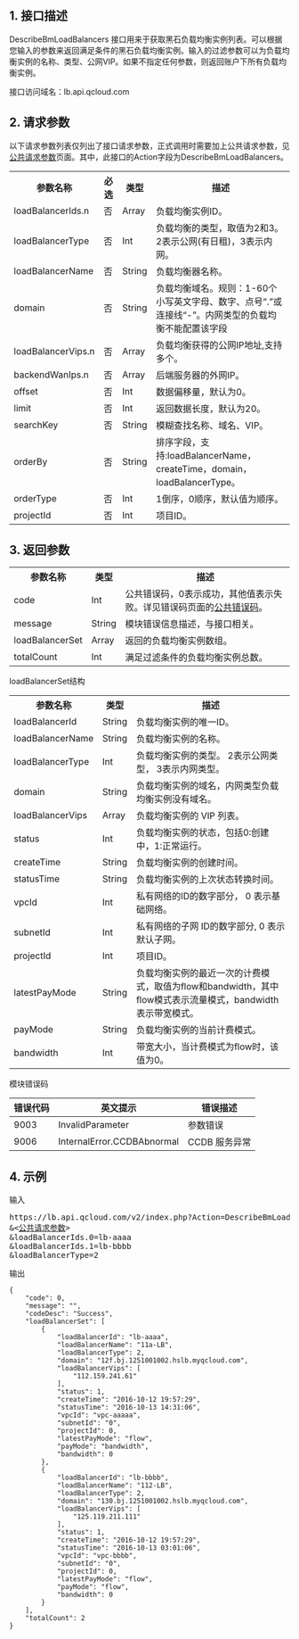 ## 1. 接口描述
 DescribeBmLoadBalancers 接口用来于获取黑石负载均衡实例列表。可以根据您输入的参数来返回满足条件的黑石负载均衡实例。输入的过滤参数可以为负载均衡实例的名称、类型、公网VIP。如果不指定任何参数，则返回账户下所有负载均衡实例。

接口访问域名：lb.api.qcloud.com

## 2. 请求参数
以下请求参数列表仅列出了接口请求参数，正式调用时需要加上公共请求参数，见[公共请求参数](/doc/api/456/6718)页面。其中，此接口的Action字段为DescribeBmLoadBalancers。

<table class="t"><tbody><tr>
<th><b>参数名称</b></th>
<th><b>必选</b></th>
<th><b>类型</b></th>
<th><b>描述</b></th>
<tr>
<td> loadBalancerIds.n
<td> 否
<td> Array
<td> 负载均衡实例ID。

<tr>
<td> loadBalancerType
<td> 否
<td> Int
<td>负载均衡的类型，取值为2和3。2表示公网(有日租)，3表示内网。

<tr>
<td> loadBalancerName
<td> 否
<td> String
<td>负载均衡器名称。

<tr>
<td> domain
<td> 否
<td> String
<td>负载均衡域名。规则：1-60个小写英文字母、数字、点号“.”或连接线“-”。内网类型的负载均衡不能配置该字段

<tr>
<td> loadBalancerVips.n
<td> 否
<td> Array
<td>负载均衡获得的公网IP地址,支持多个。

<tr>
<td> backendWanIps.n
<td> 否
<td> Array
<td>后端服务器的外网IP。

<tr>
<td> offset
<td> 否
<td> Int
<td>数据偏移量，默认为0。

<tr>
<td> limit
<td> 否
<td> Int
<td>返回数据长度，默认为20。

<tr>
<td> searchKey
<td> 否
<td> String
<td>模糊查找名称、域名、VIP。

<tr>
<td> orderBy
<td> 否
<td> String
<td>排序字段，支持:loadBalancerName，createTime，domain，loadBalancerType。

<tr>
<td> orderType
<td> 否
<td> Int
<td>1倒序，0顺序，默认值为顺序。

<tr>
<td> projectId
<td> 否
<td> Int
<td>项目ID。
</tbody></table>

## 3. 返回参数
 
<table class="t"><tbody><tr>
<th><b>参数名称</b></th>
<th><b>类型</b></th>
<th><b>描述</b></th>
<tr>
<td> code
<td> Int
<td> 公共错误码，0表示成功，其他值表示失败。详见错误码页面的<a href="/doc/api/456/6725" title="公共错误码">公共错误码</a>。
<tr>
<td> message
<td> String
<td> 模块错误信息描述，与接口相关。
<tr>
<td> loadBalancerSet
<td> Array
<td>返回的负载均衡实例数组。

<tr>
<td> totalCount
<td> Int
<td>满足过滤条件的负载均衡实例总数。

</tbody></table>

loadBalancerSet结构
<table class="t"><tbody><tr>
<th><b>参数名称</b></th>
<th><b>类型</b></th>
<th><b>描述</b></th>
<tr>

<tr>
<td> loadBalancerId
<td> String
<td>负载均衡实例的唯一ID。

<tr>
<td> loadBalancerName
<td> String
<td>负载均衡实例的名称。

<tr>
<td> loadBalancerType
<td> Int
<td>负载均衡实例的类型。 2表示公网类型， 3表示内网类型。

<tr>
<td> domain
<td> String
<td>负载均衡实例的域名，内网类型负载均衡实例没有域名。

<tr>
<td> loadBalancerVips
<td> Array
<td>负载均衡实例的 VIP 列表。

<tr>
<td> status
<td> Int
<td>负载均衡实例的状态，包括0:创建中，1:正常运行。

<tr>
<td> createTime
<td> String
<td>负载均衡实例的创建时间。

<tr>
<td> statusTime
<td> String
<td>负载均衡实例的上次状态转换时间。

<tr>
<td> vpcId
<td> Int
<td>私有网络的ID的数字部分， 0 表示基础网络。

<tr>
<td> subnetId
<td> Int
<td>私有网络的子网 ID的数字部分, 0 表示默认子网。

<tr>
<td> projectId
<td> Int
<td>项目ID。

<tr>
<td> latestPayMode
<td> String
<td>负载均衡实例的最近一次的计费模式，取值为flow和bandwidth，其中flow模式表示流量模式，bandwidth表示带宽模式。

<tr>
<td> payMode
<td> String
<td>负载均衡实例的当前计费模式。

<tr>
<td> bandwidth
<td> Int
<td>带宽大小，当计费模式为flow时，该值为0。

</tbody></table>

模块错误码

| 错误代码 | 英文提示 | 错误描述 |
|------|------|------|
| 9003 | InvalidParameter | 参数错误 |
| 9006 | InternalError.CCDBAbnormal | CCDB 服务异常 |

## 4. 示例
输入
<pre>
https://lb.api.qcloud.com/v2/index.php?Action=DescribeBmLoadBalancers
&<<a href="https://www.qcloud.com/doc/api/229/6976">公共请求参数</a>>
&loadBalancerIds.0=lb-aaaa
&loadBalancerIds.1=lb-bbbb
&loadBalancerType=2
</pre>

输出
```
{
    "code": 0,
    "message": "",
    "codeDesc": "Success",
    "loadBalancerSet": [
        {
            "loadBalancerId": "lb-aaaa",
            "loadBalancerName": "11a-LB",
            "loadBalancerType": 2,
            "domain": "12f.bj.1251001002.hslb.myqcloud.com",
            "loadBalancerVips": [
                "112.159.241.61"
            ],
            "status": 1,
            "createTime": "2016-10-12 19:57:29",
            "statusTime": "2016-10-13 14:31:06",
            "vpcId": "vpc-aaaaa",
            "subnetId": "0",
            "projectId": 0,
            "latestPayMode": "flow",
            "payMode": "bandwidth",
            "bandwidth": 0
        },
        {
            "loadBalancerId": "lb-bbbb",
            "loadBalancerName": "112-LB",
            "loadBalancerType": 2,
            "domain": "130.bj.1251001002.hslb.myqcloud.com",
            "loadBalancerVips": [
                "125.119.211.111"
            ],
            "status": 1,
            "createTime": "2016-10-12 19:57:29",
            "statusTime": "2016-10-13 03:01:06",
            "vpcId": "vpc-bbbb",
            "subnetId": "0",
            "projectId": 0,
            "latestPayMode": "flow",
            "payMode": "flow",
            "bandwidth": 0
        }
    ],
    "totalCount": 2
}
```